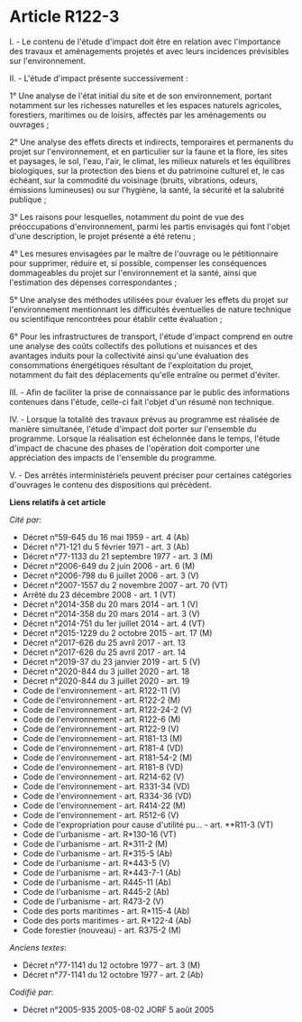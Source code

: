 # Article R122-3

I. - Le contenu de l'étude d'impact doit être en relation avec l'importance des travaux et aménagements projetés et avec
leurs incidences prévisibles sur l'environnement.

II. - L'étude d'impact présente successivement :

1° Une analyse de l'état initial du site et de son environnement, portant notamment sur les richesses naturelles et les
espaces naturels agricoles, forestiers, maritimes ou de loisirs, affectés par les aménagements ou ouvrages ;

2° Une analyse des effets directs et indirects, temporaires et permanents du projet sur l'environnement, et en particulier
sur la faune et la flore, les sites et paysages, le sol, l'eau, l'air, le climat, les milieux naturels et les équilibres
biologiques, sur la protection des biens et du patrimoine culturel et, le cas échéant, sur la commodité du voisinage (bruits,
vibrations, odeurs, émissions lumineuses) ou sur l'hygiène, la santé, la sécurité et la salubrité publique ;

3° Les raisons pour lesquelles, notamment du point de vue des préoccupations d'environnement, parmi les partis envisagés qui
font l'objet d'une description, le projet présenté a été retenu ;

4° Les mesures envisagées par le maître de l'ouvrage ou le pétitionnaire pour supprimer, réduire et, si possible, compenser
les conséquences dommageables du projet sur l'environnement et la santé, ainsi que l'estimation des dépenses
correspondantes ;

5° Une analyse des méthodes utilisées pour évaluer les effets du projet sur l'environnement mentionnant les difficultés
éventuelles de nature technique ou scientifique rencontrées pour établir cette évaluation ;

6° Pour les infrastructures de transport, l'étude d'impact comprend en outre une analyse des coûts collectifs des pollutions
et nuisances et des avantages induits pour la collectivité ainsi qu'une évaluation des consommations énergétiques résultant
de l'exploitation du projet, notamment du fait des déplacements qu'elle entraîne ou permet d'éviter.

III. - Afin de faciliter la prise de connaissance par le public des informations contenues dans l'étude, celle-ci fait
l'objet d'un résumé non technique.

IV. - Lorsque la totalité des travaux prévus au programme est réalisée de manière simultanée, l'étude d'impact doit porter
sur l'ensemble du programme. Lorsque la réalisation est échelonnée dans le temps, l'étude d'impact de chacune des phases de
l'opération doit comporter une appréciation des impacts de l'ensemble du programme.

V. - Des arrêtés interministériels peuvent préciser pour certaines catégories d'ouvrages le contenu des dispositions qui
précèdent.

**Liens relatifs à cet article**

_Cité par_:

  - Décret n°59-645 du 16 mai 1959 - art. 4 (Ab)
  - Décret n°71-121 du 5 février 1971 - art. 3 (Ab)
  - Décret n°77-1133 du 21 septembre 1977 - art. 3 (M)
  - Décret n°2006-649 du 2 juin 2006 - art. 6 (M)
  - Décret n°2006-798 du 6 juillet 2006 - art. 3 (V)
  - Décret n°2007-1557 du 2 novembre 2007 - art. 70 (VT)
  - Arrêté du 23 décembre 2008 - art. 1 (VT)
  - Décret n°2014-358 du 20 mars 2014 - art. 1 (V)
  - Décret n°2014-358 du 20 mars 2014 - art. 3 (V)
  - Décret n°2014-751 du 1er juillet 2014 - art. 4 (VT)
  - Décret n°2015-1229 du 2 octobre 2015 - art. 17 (M)
  - Décret n°2017-626 du 25 avril 2017 - art. 13
  - Décret n°2017-626 du 25 avril 2017 - art. 14
  - Décret n°2019-37 du 23 janvier 2019 - art. 5 (V)
  - Décret n°2020-844 du 3 juillet 2020 - art. 18
  - Décret n°2020-844 du 3 juillet 2020 - art. 19
  - Code de l'environnement - art. R122-11 (V)
  - Code de l'environnement - art. R122-2 (M)
  - Code de l'environnement - art. R122-24-2 (V)
  - Code de l'environnement - art. R122-6 (M)
  - Code de l'environnement - art. R122-9 (V)
  - Code de l'environnement - art. R181-13 (M)
  - Code de l'environnement - art. R181-4 (VD)
  - Code de l'environnement - art. R181-54-2 (M)
  - Code de l'environnement - art. R181-8 (VD)
  - Code de l'environnement - art. R214-62 (V)
  - Code de l'environnement - art. R331-34 (VD)
  - Code de l'environnement - art. R334-36 (VD)
  - Code de l'environnement - art. R414-22 (M)
  - Code de l'environnement - art. R512-6 (V)
  - Code de l'expropriation pour cause d'utilité pu... - art. **R11-3 (VT)
  - Code de l'urbanisme - art. R*130-16 (VT)
  - Code de l'urbanisme - art. R*311-2 (M)
  - Code de l'urbanisme - art. R*315-5 (Ab)
  - Code de l'urbanisme - art. R*443-5 (V)
  - Code de l'urbanisme - art. R*443-7-1 (Ab)
  - Code de l'urbanisme - art. R445-11 (Ab)
  - Code de l'urbanisme - art. R445-2 (Ab)
  - Code de l'urbanisme - art. R473-2 (V)
  - Code des ports maritimes - art. R*115-4 (Ab)
  - Code des ports maritimes - art. R*122-4 (Ab)
  - Code forestier (nouveau) - art. R375-2 (M)

_Anciens textes_:

  - Décret n°77-1141 du 12 octobre 1977 - art. 3 (M)
  - Décret n°77-1141 du 12 octobre 1977 - art. 2 (Ab)

_Codifié par_:

  - Décret n°2005-935 2005-08-02 JORF 5 août 2005
